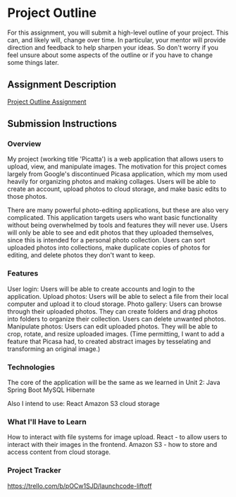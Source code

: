 # Project Outline
For this assignment, you will submit a high-level outline of your project. This can, and likely will, change over time. In particular, your mentor will provide direction and feedback to help sharpen your ideas. So don't worry if you feel unsure about some aspects of the outline or if you have to change some things later.

## Assignment Description
[Project Outline Assignment](https://education.launchcode.org/liftoff/modules/assignments/project-outline)

## Submission Instructions

### Overview
My project (working title 'Picatta') is a web application that allows users to upload, view, and manipulate images. The motivation for this project comes largely from Google's discontinued Picasa application, which my mom used heavily for organizing photos and making collages. Users will be able to create an account, upload photos to cloud storage, and make basic edits to those photos. 

There are many powerful photo-editing applications, but these are also very complicated. This application targets users who want basic functionality without being overwhelmed by tools and features they will never use. Users will only be able to see and edit photos that they uploaded themselves, since this is intended for a personal photo collection. Users can sort uploaded photos into collections, make duplicate copies of photos for editing, and delete photos they don't want to keep.

### Features
User login: Users will be able to create accounts and login to the application.
Upload photos: Users will be able to select a file from their local computer and upload it to cloud storage.
Photo gallery: Users can browse through their uploaded photos. They can create folders and drag photos into folders to organize their collection. Users can delete unwanted photos.
Manipulate photos: Users can edit uploaded photos. They will be able to crop, rotate, and resize uploaded images. (Time permitting, I want to add a feature that Picasa had, to created abstract images by tesselating and transforming an original image.)

### Technologies
The core of the application will be the same as we learned in Unit 2:
Java
Spring Boot
MySQL
Hibernate

Also I intend to use:
React
Amazon S3 cloud storage

### What I'll Have to Learn
How to interact with file systems for image upload.
React -  to allow users to interact with their images in the frontend.
Amazon S3 - how to store and access content from cloud storage.

### Project Tracker
https://trello.com/b/pOCw1SJD/launchcode-liftoff
